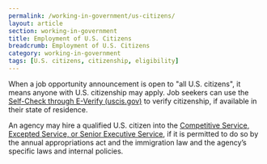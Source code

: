 ```yaml
---
permalink: /working-in-government/us-citizens/
layout: article
section: working-in-government
title: Employment of U.S. Citizens
breadcrumb: Employment of U.S. Citizens
category: working-in-government
tags: [U.S. citizens, citizenship, eligibility]
---
```


When a job opportunity announcement is open to "all U.S. citizens", it means anyone with U.S. citizenship may apply. Job seekers can use the [Self-Check through E-Verify (uscis.gov)](https://www.uscis.gov/mye-verify/self-check) to verify citizenship, if available in their state of residence.

An agency may hire a qualified U.S. citizen into the [Competitive Service, Excepted Service, or Senior Executive Service](../service/), if it is permitted to do so by the annual appropriations act and the immigration law and the agency’s specific laws and internal policies.
